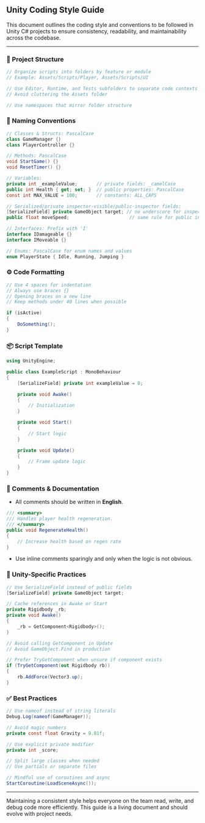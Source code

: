 ## Unity Coding Style Guide

This document outlines the coding style and conventions to be followed in Unity C# projects to ensure consistency, readability, and maintainability across the codebase.

---

### 🧱 Project Structure

```csharp
// Organize scripts into folders by feature or module
// Example: Assets/Scripts/Player, Assets/Scripts/UI

// Use Editor, Runtime, and Tests subfolders to separate code contexts
// Avoid cluttering the Assets folder

// Use namespaces that mirror folder structure
```

### 📝 Naming Conventions

```csharp
// Classes & Structs: PascalCase
class GameManager {}
class PlayerController {}

// Methods: PascalCase
void StartGame() {}
void ResetTimer() {}

// Variables:
private int _exampleValue;       // private fields: _camelCase
public int Health { get; set; }  // public properties: PascalCase
const int MAX_VALUE = 100;       // constants: ALL_CAPS

// Serialized/private inspector-visible/public-inspector fields:
[SerializeField] private GameObject target; // no underscore for inspector-visible fields
public float moveSpeed;                      // same rule for public inspector fields

// Interfaces: Prefix with 'I'
interface IDamageable {}
interface IMoveable {}

// Enums: PascalCase for enum names and values
enum PlayerState { Idle, Running, Jumping }
```

### ⚙️ Code Formatting

```csharp
// Use 4 spaces for indentation
// Always use braces {}
// Opening braces on a new line
// Keep methods under 40 lines when possible

if (isActive)
{
    DoSomething();
}
```

### 📦 Script Template

```csharp
using UnityEngine;

public class ExampleScript : MonoBehaviour
{
    [SerializeField] private int exampleValue = 0;

    private void Awake()
    {
        // Initialization
    }

    private void Start()
    {
        // Start logic
    }

    private void Update()
    {
        // Frame update logic
    }
}
```

### 🧪 Comments & Documentation

* All comments should be written in **English**.

```csharp
/// <summary>
/// Handles player health regeneration.
/// </summary>
public void RegenerateHealth()
{
    // Increase health based on regen rate
}
```

* Use inline comments sparingly and only when the logic is not obvious.

### 🔗 Unity-Specific Practices

```csharp
// Use SerializeField instead of public fields
[SerializeField] private GameObject target;

// Cache references in Awake or Start
private Rigidbody _rb;
private void Awake()
{
    _rb = GetComponent<Rigidbody>();
}

// Avoid calling GetComponent in Update
// Avoid GameObject.Find in production

// Prefer TryGetComponent when unsure if component exists
if (TryGetComponent(out Rigidbody rb))
{
    rb.AddForce(Vector3.up);
}
```

### ✅ Best Practices

```csharp
// Use nameof instead of string literals
Debug.Log(nameof(GameManager));

// Avoid magic numbers
private const float Gravity = 9.81f;

// Use explicit private modifier
private int _score;

// Split large classes when needed
// Use partials or separate files

// Mindful use of coroutines and async
StartCoroutine(LoadSceneAsync());
```

---

Maintaining a consistent style helps everyone on the team read, write, and debug code more efficiently. This guide is a living document and should evolve with project needs.
